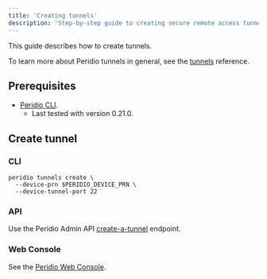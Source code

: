 ```yaml
---
title: 'Creating tunnels'
description: 'Step-by-step guide to creating secure remote access tunnels in Peridio Core for device management and troubleshooting with CLI instructions.'
---
```


This guide describes how to create tunnels.

To learn more about Peridio tunnels in general, see the [tunnels](/peridio-core/reference/remote-access/tunnels) reference.

## Prerequisites

- [Peridio CLI](https://github.com/peridio/morel/releases).
  - Last tested with version 0.21.0.

## Create tunnel

### CLI

```
peridio tunnels create \
  --device-prn $PERIDIO_DEVICE_PRN \
  --device-tunnel-port 22
```

### API

Use the Peridio Admin API [create-a-tunnel](/peridio-core/tools/admin-api#tunnels/operation/create-a-tunnel) endpoint.

### Web Console

See the [Peridio Web Console](https://console.peridio.com).
